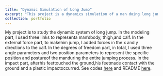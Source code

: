 ```yaml
---
title: "Dynamic Simulation of Long Jump"
excerpt: "This project is a dynamics simulation of a man doing long jump. The simulation is built using Lagriangian Dynamics. <br/><img src='/images/long_jump.gif'>"
collection: portfolio
---
```


My project is to study the dynamic system of long jump. In the modeling part, I used three links to representa man’sbody, thigh,and calf. In the external force part, to makehim jump, I added forces in the x and y directions to the calf. In the degrees of freedom part, in total, I used three angle parameters and two position parameters to represent the specific position and postureof the manduring the entire jumping process. In the impact part, afterhis feettouched the ground,his feetmade contact with the ground and a plastic impactoccurred. See codes [here](https://colab.research.google.com/drive/1esYyp-ViELlXDnCdz3dagsVTCIKS7pf8) and README [here](https://github.com/ZhishengLin2020/me314-theory-of-machines-dynamics).
